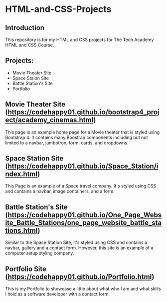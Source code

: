 # HTML-and-CSS-Projects
## Introduction
This repository is for my HTML and CSS projects for The Tech Academy HTML and CSS Course.
## Projects:
* Movie Theater Site
* Space Staion Site
* Battle Station's Site
* Portfolio

## Movie Theater Site (https://codehappy01.github.io/bootstrap4_project/academy_cinemas.html)
This page is an example home page for a Movie theater that is styled using Bootstrap 4. It contains many Boostrap components including but not limited to a navbar, jumbotron, form, cards, and dropdowns.
## Space Station Site (https://codehappy01.github.io/Space_Station/index.html)
This Page is an example of a Space travel company. It's styled using CSS and contains a navbar, image containers, and a form.
## Battle Station's Site (https://codehappy01.github.io/One_Page_Website_Battle_Stations/one_page_website_battle_stations.html)
Similar to the Space Station Site, it's styled using CSS and contains a navbar, gallery and a contact form. However, this site is an example of a computer setup styling company.
## Portfolio Site (https://codehappy01.github.io/Portfolio.html)
This is my Portfolio to showcase a little about what who I am and what skills I hold as a software developer with a contact form.
